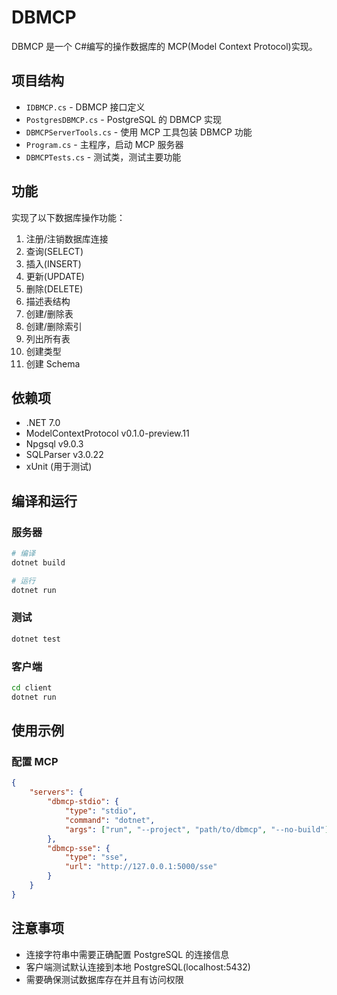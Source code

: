 # DBMCP

DBMCP 是一个 C#编写的操作数据库的 MCP(Model Context Protocol)实现。

## 项目结构

-   `IDBMCP.cs` - DBMCP 接口定义
-   `PostgresDBMCP.cs` - PostgreSQL 的 DBMCP 实现
-   `DBMCPServerTools.cs` - 使用 MCP 工具包装 DBMCP 功能
-   `Program.cs` - 主程序，启动 MCP 服务器
-   `DBMCPTests.cs` - 测试类，测试主要功能

## 功能

实现了以下数据库操作功能：

1. 注册/注销数据库连接
2. 查询(SELECT)
3. 插入(INSERT)
4. 更新(UPDATE)
5. 删除(DELETE)
6. 描述表结构
7. 创建/删除表
8. 创建/删除索引
9. 列出所有表
10. 创建类型
11. 创建 Schema

## 依赖项

-   .NET 7.0
-   ModelContextProtocol v0.1.0-preview.11
-   Npgsql v9.0.3
-   SQLParser v3.0.22
-   xUnit (用于测试)

## 编译和运行

### 服务器

```bash
# 编译
dotnet build

# 运行
dotnet run
```

### 测试

```bash
dotnet test
```

### 客户端

```bash
cd client
dotnet run
```

## 使用示例

### 配置 MCP

```json
{
    "servers": {
        "dbmcp-stdio": {
            "type": "stdio",
            "command": "dotnet",
            "args": ["run", "--project", "path/to/dbmcp", "--no-build"]
        },
        "dbmcp-sse": {
            "type": "sse",
            "url": "http://127.0.0.1:5000/sse"
        }
    }
}
```

## 注意事项

-   连接字符串中需要正确配置 PostgreSQL 的连接信息
-   客户端测试默认连接到本地 PostgreSQL(localhost:5432)
-   需要确保测试数据库存在并且有访问权限
